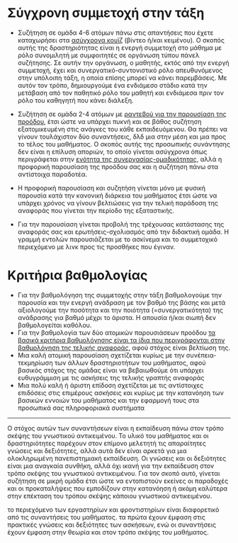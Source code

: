 # Σύγχρονη συμμετοχή στην τάξη

* Συζήτηση σε ομάδα 4-6 ατόμων πάνω στις απαντήσεις που έχετε καταχωρήσει στα [ασύγχρονα κουϊζ](https://courses-ionio.github.io/help/quiz/) (βίντεο ή/και κειμένου). Ο σκοπός αυτής της δραστηριότητας είναι η ενεργή συμμετοχή στο μάθημα με ρόλο συνομιλητή με συμφοιτητές σε οργάνωση τύπου πάνελ συζήτησης. Σε αυτήν την οργάνωση, ο μαθητής, εκτός από την ενεργή συμμετοχή, έχει και συνεργατικό-συντονιστικό ρόλο απευθυνόμενος στην υπόλοιπη τάξη, η οποία επίσης μπορεί να κάνει παρεμβάσεις. Με αυτόν τον τρόπο, δημιουργούμε ένα ενδιάμεσο στάδιο κατά την μετάβαση από τον παθητικό ρόλο του μαθητή και ενδιάμεσα πριν τον ρόλο του καθηγητή που κάνει διάλεξη.

* Συζήτηση σε ομάδα 2-4 ατόμων με [ραντεβού για την παρουσίαση της προόδου](https://courses-ionio.github.io/help/progress/), έτσι ώστε να υπάρχει πυκνή και σε βάθος συζήτηση εξατομικευμένη στις ανάγκες του κάθε εκπαιδευόμενου. Θα πρέπει να γίνουν τουλάχιστον δύο συναντήσεις, δλδ μια στην μέση και μια προς το τέλος του μαθήματος. Ο σκοπός αυτής της προσωπικής συνάντησης δεν είναι η επίλυση αποριών, το οποίο γίνεται ασύγχρονα όπως περιγράφεται στην [ενότητα της συνεργασίας-ομαδικότητας](https://courses-ionio.github.io/help/teamwork/), αλλά η προφορική παρουσίαση της προόδου σας και η συζήτηση πάνω στα αντίστοιχα παραδοτέα. 

* Η προφορική παρουσίαση και συζητήση γίνεται μόνο με φυσική παρουσία κατά την κανονική διάρκεια του μαθήματος έτσι ώστε να υπάρχει χρόνος να γίνουν βελτιώσεις για την τελική παράδοση της αναφοράς που γίνεται την περίοδο της εξαταστικής.

* Για την παρουσίαση γίνεται προβολή της τρέχουσας κατάστασης της αναφοράς σας και ερωτήσεις-σχολιασμός από την διδακτική ομάδα. Η γραμμή εντολών παρουσιάζεται με το ασκίνεμα και το συμμετοχικό περιεχόμενο με λινκ προς τις προσθήκες που έγιναν.

# Κριτήρια βαθμολογίας

* Για την βαθμολόγηση της συμμετοχής στην τάξη βαθμολογούμε την παρουσία και την ενεργή ανάδραση με τον βαθμό της βάσης και μετά αξιολογούμε την ποσότητα και την ποιότητα (=συνεργατικότητα) της ανάδρασης για βαθμό μέχρι το άριστα. Η απουσία ή/και σιωπή δεν βαθμολογείται καθόλου.
* Για την βαθμολογία των δύο ατομικών παρουσιάσεων προόδου [τα βασικά κριτήρια βαθμολόγησης είναι τα ίδια που περιγράφονται στην βαθμολόγηση της τελικής αναφοράς](https://courses-ionio.github.io/help/deliverables/), αφού στόχος είναι βελτίωση της.
* Μια καλή ατομική παρουσίαση σχετίζεται κυρίως με την συνέπεια-τεκμηρίωση των άλλων δραστηριοτήτων του μαθήματος, αφού βασικός στόχος της ομάδας είναι να βεβαιωθούμε ότι υπάρχει ευθυγράμμιση με τις ασκήσεις της τελικής γραπτής αναφοράς
* Μια πολύ καλή ή άριστη επίδοση σχετίζεται με τις αντίστοιχες επιδόσεις στις επιμέρους ασκήσεις και κυρίως με την κατανόηση των βασικών εννοιών του μαθήματος και την εφαρμογή τους στα προσωπικά σας πληροφοριακά συστήματα

---
Ο στόχος αυτών των συναντήσεων είναι η εκπαίδευση πάνω στον τρόπο σκέψης του γνωστικού αντικειμένου. Το υλικό του μαθήματος και οι δραστηριότητες παρέχουν στον επίμονο μελετητή τις απαραίτητες γνώσεις και δεξιότητες, αλλά αυτά δεν είναι αρκετά για μια ολοκληρωμένη πανεπιστημιακή εκπαίδευση. Οι γνώσεις και οι δεξιότητες είναι μια αναγκαία συνθήκη, αλλά όχι ικανή για την εκπαίδευση στον τρόπο σκέψης του γνωστικού αντικειμένου. Για τον σκοπό αυτό, γίνεται συζήτηση σε μικρή ομάδα έτσι ώστε να εντοπιστούν εκείνες οι παραδοχές και οι προκαταλήψεις που εμποδίζουν στην κατανόηση ή ακόμη καλύτερα στην επέκταση του τρόπου σκέψης κάποιου γνωστικού αντικειμένου.

το περιεχόμενο των εργαστηρίων και φροντιστηρίων είναι διαφορετικό από τις συναντήσεις του μαθήματος. τα πρώτα έχουν έμφαση στις πρακτικές γνώσεις και δεξιότητες των ασκήσεων, ενώ οι συναντήσεις έχουν έμφαση στην θεωρία και στον τρόπο σκέψης του μαθήματος. 
